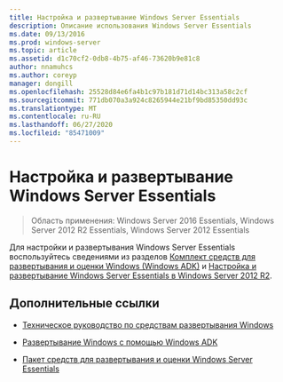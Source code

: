 ```yaml
---
title: Настройка и развертывание Windows Server Essentials
description: Описание использования Windows Server Essentials
ms.date: 09/13/2016
ms.prod: windows-server
ms.topic: article
ms.assetid: d1c70cf2-0db8-4b75-af46-73620b9e81c8
author: nnamuhcs
ms.author: coreyp
manager: dongill
ms.openlocfilehash: 25528d84e6fa4b1c97b181d71d14bc313a58c2cf
ms.sourcegitcommit: 771db070a3a924c8265944e21bf9bd85350dd93c
ms.translationtype: MT
ms.contentlocale: ru-RU
ms.lasthandoff: 06/27/2020
ms.locfileid: "85471009"
---
```

# <a name="customize-and-deploy-windows-server-essentials"></a>Настройка и развертывание Windows Server Essentials

>Область применения: Windows Server 2016 Essentials, Windows Server 2012 R2 Essentials, Windows Server 2012 Essentials

 Для настройки и развертывания Windows Server Essentials воспользуйтесь сведениями из разделов [Комплект средств для развертывания и оценки Windows (Windows ADK)](https://www.microsoft.com/download/details.aspx?id=39982) и [Настройка и развертывание Windows Server Essentials в Windows Server 2012 R2](https://technet.microsoft.com/library/dn293241.aspx).

## <a name="additional-references"></a>Дополнительные ссылки

-   [Техническое руководство по средствам развертывания Windows](https://technet.microsoft.com/library/hh825039.aspx)

-   [Развертывание Windows с помощью Windows ADK](https://technet.microsoft.com/library/hh824947.aspx)

-   [Пакет средств для развертывания и оценки Windows Server Essentials](Assessment-and-Deployment-Kit-for-Windows-Server-Essentials.md)